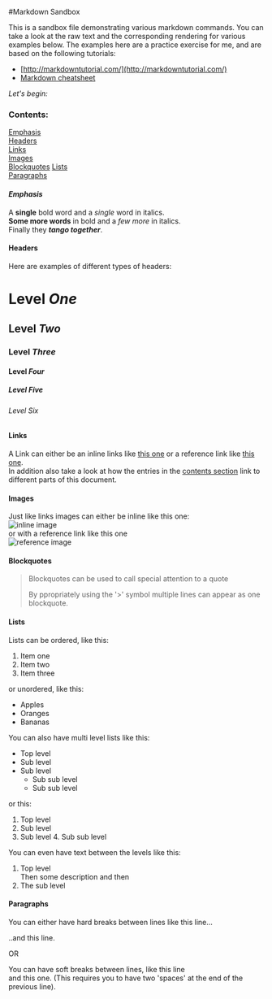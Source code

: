 #Markdown Sandbox

This is a sandbox file demonstrating various markdown commands. 
You can take a look at the raw text and the corresponding rendering for various examples below. 
The examples here are a practice exercise for me, and are based on the following tutorials:

* [http://markdowntutorial.com/](http://markdowntutorial.com/)
* [Markdown cheatsheet](https://github.com/adam-p/markdown-here/wiki/Markdown-Cheatsheet)

_Let's begin:_

### Contents:
[Emphasis](#emphasis)  
[Headers](#headers)  
[Links](#links)  
[Images](#images)  
[Blockquotes](#blockquotes)
[Lists](#lists)  
[Paragraphs](#paragraphs)


#### _Emphasis_

A **single** bold word and a _single_ word in italics.  
**Some more words** in bold and a _few more_ in italics.  
Finally they **_tango together_**.

#### Headers

Here are examples of different types of headers:
# Level _One_
## Level _Two_
### Level _Three_
#### Level _Four_
##### Level _Five_
###### Level _Six_


#### Links

A Link can either be an inline links like [this one](http://www.example.com) or a reference link like [this one][ref 1].  
In addition also take a look at how the entries in the [contents section](#contents) link to different parts of this document.

[ref 1]: http://www.google.com

#### Images

Just like links images can either be inline like this one:  
![inline image](https://upload.wikimedia.org/wikipedia/commons/4/48/Markdown-mark.svg)  
or with a reference link like this one  
![reference image][reference image link]

[reference image link]: https://upload.wikimedia.org/wikipedia/commons/3/37/Markdown-mark-solid.svg

#### Blockquotes

> Blockquotes can be used to call special attention to a quote
>
> By ppropriately using the '>' symbol multiple lines can appear as one blockquote.

#### Lists

Lists can be ordered, like this:
1. Item one
2. Item two
3. Item three

or unordered, like this:
* Apples
* Oranges
* Bananas

You can also have multi level lists like this:
* Top level
 * Sub level
 * Sub level
   * Sub sub level
    * Sub sub level

or this:

1. Top level
 2. Sub level
   3. Sub level
    4. Sub sub level

You can even have text between the levels like this:

1. Top level  
 Then some description and then
 2. The sub level

#### Paragraphs

You can either have hard breaks between lines like this line...

..and this line.

OR

You can have soft breaks between lines, like this line  
and this one. (This requires you to have two 'spaces' at the end of the previous line).
